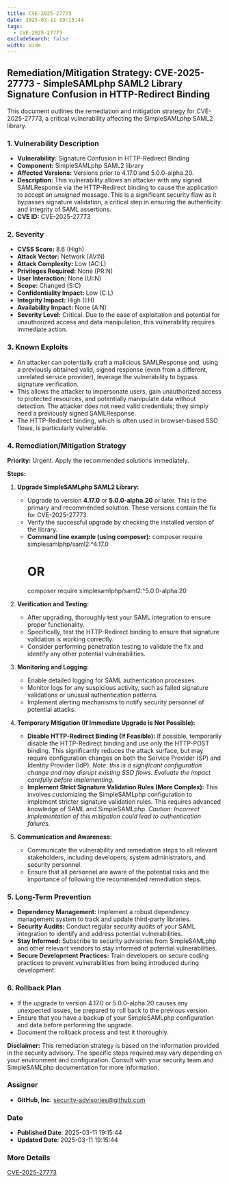 ```yaml
---
title: CVE-2025-27773
date: 2025-03-11 19:15:44
tags:
  - CVE-2025-27773
excludeSearch: false
width: wide
---
```


## Remediation/Mitigation Strategy: CVE-2025-27773 - SimpleSAMLphp SAML2 Library Signature Confusion in HTTP-Redirect Binding

This document outlines the remediation and mitigation strategy for CVE-2025-27773, a critical vulnerability affecting the SimpleSAMLphp SAML2 library.

### 1. Vulnerability Description

*   **Vulnerability:** Signature Confusion in HTTP-Redirect Binding
*   **Component:** SimpleSAMLphp SAML2 library
*   **Affected Versions:** Versions prior to 4.17.0 and 5.0.0-alpha.20.
*   **Description:** This vulnerability allows an attacker with any signed SAMLResponse via the HTTP-Redirect binding to cause the application to accept an *unsigned* message.  This is a significant security flaw as it bypasses signature validation, a critical step in ensuring the authenticity and integrity of SAML assertions.
*   **CVE ID:** CVE-2025-27773

### 2. Severity

*   **CVSS Score:** 8.6 (High)
*   **Attack Vector:** Network (AV:N)
*   **Attack Complexity:** Low (AC:L)
*   **Privileges Required:** None (PR:N)
*   **User Interaction:** None (UI:N)
*   **Scope:** Changed (S:C)
*   **Confidentiality Impact:** Low (C:L)
*   **Integrity Impact:** High (I:H)
*   **Availability Impact:** None (A:N)
*   **Severity Level:** Critical.  Due to the ease of exploitation and potential for unauthorized access and data manipulation, this vulnerability requires immediate action.

### 3. Known Exploits

*   An attacker can potentially craft a malicious SAMLResponse and, using a previously obtained valid, signed response (even from a different, unrelated service provider), leverage the vulnerability to bypass signature verification.
*   This allows the attacker to impersonate users, gain unauthorized access to protected resources, and potentially manipulate data without detection.  The attacker does not need valid credentials; they simply need a previously signed SAMLResponse.
*   The HTTP-Redirect binding, which is often used in browser-based SSO flows, is particularly vulnerable.

### 4. Remediation/Mitigation Strategy

**Priority:** Urgent. Apply the recommended solutions immediately.

**Steps:**

1.  **Upgrade SimpleSAMLphp SAML2 Library:**
    *   Upgrade to version **4.17.0** or **5.0.0-alpha.20** or later. This is the primary and recommended solution. These versions contain the fix for CVE-2025-27773.
    *   Verify the successful upgrade by checking the installed version of the library.
    *   **Command line example (using composer):**
                composer require simplesamlphp/saml2:^4.17.0
        # OR
        composer require simplesamlphp/saml2:^5.0.0-alpha.20
        
2.  **Verification and Testing:**
    *   After upgrading, thoroughly test your SAML integration to ensure proper functionality.
    *   Specifically, test the HTTP-Redirect binding to ensure that signature validation is working correctly.
    *   Consider performing penetration testing to validate the fix and identify any other potential vulnerabilities.

3.  **Monitoring and Logging:**
    *   Enable detailed logging for SAML authentication processes.
    *   Monitor logs for any suspicious activity, such as failed signature validations or unusual authentication patterns.
    *   Implement alerting mechanisms to notify security personnel of potential attacks.

4.  **Temporary Mitigation (If Immediate Upgrade is Not Possible):**

    *   **Disable HTTP-Redirect Binding (If Feasible):** If possible, temporarily disable the HTTP-Redirect binding and use only the HTTP-POST binding.  This significantly reduces the attack surface, but may require configuration changes on both the Service Provider (SP) and Identity Provider (IdP).  *Note: this is a significant configuration change and may disrupt existing SSO flows. Evaluate the impact carefully before implementing.*
    *   **Implement Strict Signature Validation Rules (More Complex):**  This involves customizing the SimpleSAMLphp configuration to implement stricter signature validation rules.  This requires advanced knowledge of SAML and SimpleSAMLphp.  *Caution: Incorrect implementation of this mitigation could lead to authentication failures.*

5.  **Communication and Awareness:**
    *   Communicate the vulnerability and remediation steps to all relevant stakeholders, including developers, system administrators, and security personnel.
    *   Ensure that all personnel are aware of the potential risks and the importance of following the recommended remediation steps.

### 5. Long-Term Prevention

*   **Dependency Management:** Implement a robust dependency management system to track and update third-party libraries.
*   **Security Audits:** Conduct regular security audits of your SAML integration to identify and address potential vulnerabilities.
*   **Stay Informed:** Subscribe to security advisories from SimpleSAMLphp and other relevant vendors to stay informed of potential vulnerabilities.
*   **Secure Development Practices:** Train developers on secure coding practices to prevent vulnerabilities from being introduced during development.

### 6. Rollback Plan

*   If the upgrade to version 4.17.0 or 5.0.0-alpha.20 causes any unexpected issues, be prepared to roll back to the previous version.
*   Ensure that you have a backup of your SimpleSAMLphp configuration and data before performing the upgrade.
*   Document the rollback process and test it thoroughly.

**Disclaimer:** This remediation strategy is based on the information provided in the security advisory.  The specific steps required may vary depending on your environment and configuration. Consult with your security team and SimpleSAMLphp documentation for more information.

### Assigner
- **GitHub, Inc.** <security-advisories@github.com>

### Date
- **Published Date**: 2025-03-11 19:15:44
- **Updated Date**: 2025-03-11 19:15:44

### More Details
[CVE-2025-27773](https://www.cvedetails.com/cve/CVE-2025-27773)